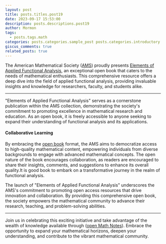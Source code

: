 ```yaml
---
layout: post
title: posts.titles.post19
date: 2023-09-17 15:53:00
description: posts.descriptions.post19
author: Mormon
tags: 
  - posts.tags.math
categories: posts.categories.sample_post posts.categories.introductory
giscus_comments: true
related_posts: true
---
```

The American Mathematical Society (<a href="https://www.ams.org/home/page">AMS</a>) proudly presents <a href="https://www.ams.org/open-math-notes/files/course-material/OMN-202306-111364-1-Course_notes-v1.pdf">Elements of Applied Functional Analysis</a>, an exceptional open book that caters to the needs of mathematical enthusiasts. This comprehensive resource offers a deep dive into the field of applied functional analysis, providing invaluable insights and knowledge for researchers, faculty, and students alike.

***

"Elements of Applied Functional Analysis" serves as a cornerstone publication within the AMS collection, demonstrating the society's commitment to promoting excellence in mathematical research and education. As an open book, it is freely accessible to anyone seeking to expand their understanding of functional analysis and its applications.


#### Collaborative Learning
>
By embracing the <a href="https://www.ams.org/open-math-notes/omn-view-listing?listingId=111364">open book</a> format, the AMS aims to democratize access to high-quality mathematical content, empowering individuals from diverse backgrounds to engage with advanced mathematical concepts. The open nature of the book encourages collaboration, as readers are encouraged to share their insights, comments, and suggestions to enhance its overall quality.It is good book to embark on a transformative journey in the realm of functional analysis.
>

The launch of "Elements of Applied Functional Analysis" underscores the AMS's commitment to promoting open access resources that drive innovation and collaboration. By providing this comprehensive open book, the society empowers the mathematical community to advance their research, teaching, and problem-solving abilities.

***

Join us in celebrating this exciting initiative and take advantage of the wealth of knowledge available through (<a href="https://www.ams.org/open-math-notes">open Math Notes</a>).
Embrace the opportunity to expand your mathematical horizons, deepen your understanding, and contribute to the vibrant mathematical community.
